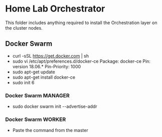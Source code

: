 # Home Lab Orchestrator

This folder includes anything required to install the Orchestration layer on the cluster nodes.

## Docker Swarm

- curl -sSL https://get.docker.com | sh
- sudo vi /etc/apt/preferences.d/docker-ce
Package: docker-ce
Pin: version 18.06.*
Pin-Priority: 1000
- sudo apt-get update
- sudo apt-get install docker-ce
- sudo init 6

### Docker Swarm MANAGER
- sudo docker swarm init --advertise-addr <manager-IP>

### Docker Swarm WORKER
- Paste the command from the master


